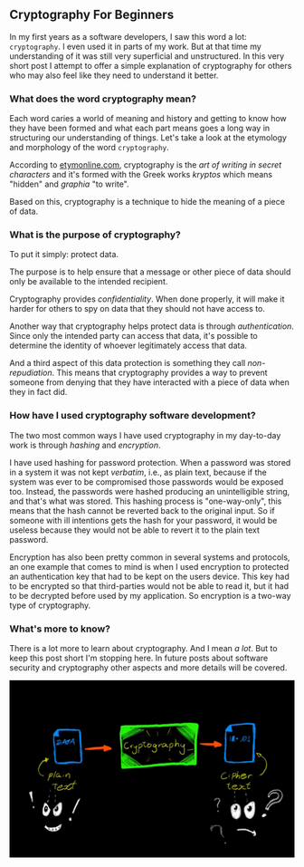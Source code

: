 <h2>Cryptography For Beginners</h2>

In my first years as a software developers, I saw this word a lot: `cryptography`.
I even used it in parts of my work. But at that time my understanding of it was still very superficial and unstructured.
In this very short post I attempt to offer a simple explanation of cryptography for others who may also feel like they need to understand it better.

### What does the word cryptography mean?

Each word caries a world of meaning and history and getting to know how they have been formed and what each part means goes a long way in structuring our understanding of things. Let's take a look at the etymology and morphology of the word `cryptography`.

According to [etymonline.com](https://www.etymonline.com/word/cryptography), cryptography is the *art of writing in secret characters* and it's formed with the Greek works *kryptos* which means "hidden" and *graphia* "to write".

Based on this, cryptography is a technique to hide the meaning of a piece of data.

### What is the purpose of cryptography?

To put it simply: protect data.

The purpose is to help ensure that a message or other piece of data should only be available to the intended recipient.

Cryptography provides *confidentiality*. When done properly, it will make it harder for others to spy on data that they should not have access to.

Another way that cryptography helps protect data is through *authentication*. Since only the intended party can access that data, it's possible to determine the identity of whoever legitimately access that data.

And a third aspect of this data protection is something they call *non-repudiation*. This means that cryptography provides a way to prevent someone from denying that they have interacted with a piece of data when they in fact did.

### How have I used cryptography software development?

The two most common ways I have used cryptography in my day-to-day work is through *hashing* and *encryption*.

I have used hashing for password protection. When a password was stored in a system it was not
kept *verbatim*, i.e., as plain text, because if the system was ever to be compromised those passwords would be exposed too. Instead, the passwords were hashed producing an unintelligible string, and that's what was stored. This hashing process is "one-way-only", this means that the hash cannot be reverted back to the original input. So if someone with ill intentions gets the hash for your password, it would be useless because they would not be able to revert it to the plain text password.

Encryption has also been pretty common in several systems and protocols, an one example that comes to mind is when I used encryption to protected an authentication key that had to be kept on the users device. This key had to be encrypted so that third-parties would not be able to read it, but it had to be decrypted before used by my application. So encryption is a two-way type of cryptography.

### What's more to know?

There is a lot more to learn about cryptography. And I mean *a lot*. But to keep this post short I'm stopping here. In future posts about software security and cryptography other aspects and more details will be covered.

![Cryptography](https://github.com/robwillup/mithrandir/blob/main/assets/images/Ethical_Hacking/2023-12-15@Cryptography.jpeg?raw=true)
